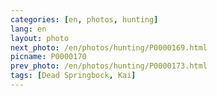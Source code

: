 ```yaml
---
categories: [en, photos, hunting]
lang: en
layout: photo
next_photo: /en/photos/hunting/P0000169.html
picname: P0000170
prev_photo: /en/photos/hunting/P0000173.html
tags: [Dead Springbock, Kai]
---
```

